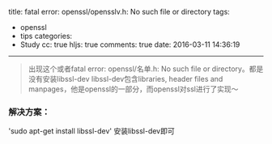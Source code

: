 title: fatal error: openssl/opensslv.h: No such file or directory
tags:
  - openssl
  - tips
categories:
  - Study
cc: true
hljs: true
comments: true
date: 2016-03-11 14:36:19
---
> 出现这个或者fatal error: openssl/名单.h: No such file or directory。都是没有安装libssl-dev
> libssl-dev包含libraries, header files and manpages，他是openssl的一部分，而openssl对ssl进行了实现～

### 解决方案：
'sudo apt-get install libssl-dev'
安装libssl-dev即可
